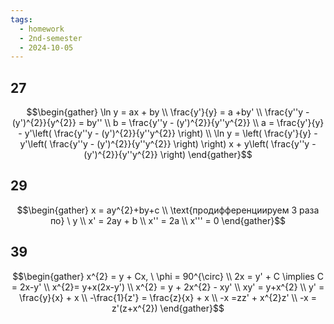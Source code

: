 ```yaml
---
tags:
  - homework
  - 2nd-semester
  - 2024-10-05
---
```


## 27

$$\begin{gather}
\ln y = ax + by \\
\frac{y'}{y} = a +by' \\
\frac{y''y - (y')^{2}}{y^{2}} = by'' \\
b = \frac{y''y - (y')^{2}}{y''y^{2}} \\
a = \frac{y'}{y} - y'\left( \frac{y''y - (y')^{2}}{y''y^{2}} \right) \\
\ln y = \left( \frac{y'}{y} - y'\left( \frac{y''y - (y')^{2}}{y''y^{2}} \right) \right) x + y\left( \frac{y''y - (y')^{2}}{y''y^{2}} \right) 
\end{gather}$$

## 29

$$\begin{gather}
x = ay^{2}+by+c \\ 
\text{продифференциируем 3 раза по} \ y \\
x' = 2ay + b \\
x'' = 2a \\
x''' = 0
\end{gather}$$

## 39

$$\begin{gather}
x^{2} = y + Cx, \ \phi = 90^{\circ} \\
2x = y' + C \implies C = 2x-y' \\
x^{2}= y+x(2x-y') \\
x^{2} = y + 2x^{2} - xy' \\
xy' = y+x^{2} \\
y' = \frac{y}{x} + x \\
-\frac{1}{z'} = \frac{z}{x} + x \\
-x =zz' + x^{2}z' \\
-x = z'(z+x^{2})
\end{gather}$$ 

